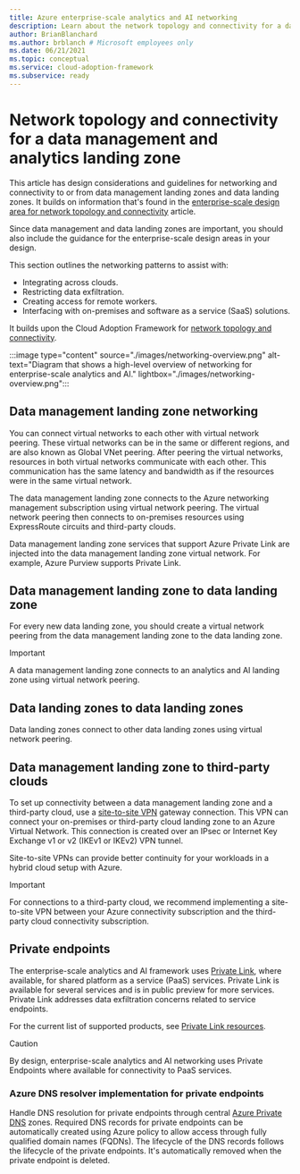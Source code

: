 ```yaml
---
title: Azure enterprise-scale analytics and AI networking
description: Learn about the network topology and connectivity for a data management and analytics Azure landing zone.
author: BrianBlanchard
ms.author: brblanch # Microsoft employees only
ms.date: 06/21/2021
ms.topic: conceptual
ms.service: cloud-adoption-framework
ms.subservice: ready
---
```


# Network topology and connectivity for a data management and analytics landing zone

This article has design considerations and guidelines for networking and connectivity to or from data management landing zones and data landing zones. It builds on information that's found in the [enterprise-scale design area for network topology and connectivity](../../ready/enterprise-scale/network-topology-and-connectivity.md) article.

Since data management and data landing zones are important, you should also include the guidance for the enterprise-scale design areas in your design.

This section outlines the networking patterns to assist with:

- Integrating across clouds.
- Restricting data exfiltration.
- Creating access for remote workers.
- Interfacing with on-premises and software as a service (SaaS) solutions.

It builds upon the Cloud Adoption Framework for [network topology and connectivity](/azure/cloud-adoption-framework/ready/enterprise-scale/network-topology-and-connectivity).

:::image type="content" source="./images/networking-overview.png" alt-text="Diagram that shows a high-level overview of networking for enterprise-scale analytics and AI." lightbox="./images/networking-overview.png":::

## Data management landing zone networking

You can connect virtual networks to each other with virtual network peering. These virtual networks can be in the same or different regions, and are also known as Global VNet peering. After peering the virtual networks, resources in both virtual networks communicate with each other. This communication has the same latency and bandwidth as if the resources were in the same virtual network.

The data management landing zone connects to the Azure networking management subscription using virtual network peering. The virtual network peering then connects to on-premises resources using ExpressRoute circuits and third-party clouds.

Data management landing zone services that support Azure Private Link are injected into the data management landing zone virtual network. For example, Azure Purview supports Private Link.

## Data management landing zone to data landing zone

For every new data landing zone, you should create a virtual network peering from the data management landing zone to the data landing zone.

> [!IMPORTANT]
> A data management landing zone connects to an analytics and AI landing zone using virtual network peering.

## Data landing zones to data landing zones

Data landing zones connect to other data landing zones using virtual network peering.

## Data management landing zone to third-party clouds

To set up connectivity between a data management landing zone and a third-party cloud, use a [site-to-site VPN](/azure/vpn-gateway/vpn-gateway-tutorial-vpnconnection-powershell) gateway connection. This VPN can connect your on-premises or third-party cloud landing zone to an Azure Virtual Network. This connection is created over an IPsec or Internet Key Exchange v1 or v2 (IKEv1 or IKEv2) VPN tunnel.

Site-to-site VPNs can provide better continuity for your workloads in a hybrid cloud setup with Azure.

> [!IMPORTANT]
> For connections to a third-party cloud, we recommend implementing a site-to-site VPN between your Azure connectivity subscription and the third-party cloud connectivity subscription.

## Private endpoints

The enterprise-scale analytics and AI framework uses [Private Link](/azure/private-link/private-link-service-overview), where available, for shared platform as a service (PaaS) services. Private Link is available for several services and is in public preview for more services. Private Link addresses data exfiltration concerns related to service endpoints.

For the current list of supported products, see [Private Link resources](/azure/private-link/private-endpoint-overview#private-link-resource).

> [!CAUTION]
> By design, enterprise-scale analytics and AI networking uses Private Endpoints where available for connectivity to PaaS services.

### Azure DNS resolver implementation for private endpoints

Handle DNS resolution for private endpoints through central [Azure Private DNS](/azure/dns/private-dns-overview) zones. Required DNS records for private endpoints can be automatically created using Azure policy to allow access through fully qualified domain names (FQDNs). The lifecycle of the DNS records follows the lifecycle of the private endpoints. It's automatically removed when the private endpoint is deleted.
